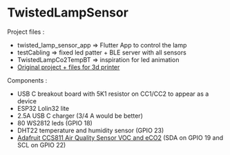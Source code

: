 # TwistedLampSensor

Project files :
- twisted_lamp_sensor_app => Flutter App to control the lamp
- testCabling => fixed led patter + BLE server with all sensors
- TwistedLampCo2TempBT => inspiration for led animation
- [Original project + files for 3d printer](https://www.thingiverse.com/thing:4129249)


Components :
- USB C breakout board with 5K1 resistor on CC1/CC2 to appear as a device
- ESP32 Lolin32 lite
- 2.5A USB C charger (3/4 A would be better)
- 80 WS2812 leds (GPIO 18)
- DHT22 temperature and humidity sensor (GPIO 23)
- [Adafruit CCS811 Air Quality Sensor VOC and eCO2](https://www.adafruit.com/product/3566) (SDA on GPIO 19 and SCL on GPIO 22)
